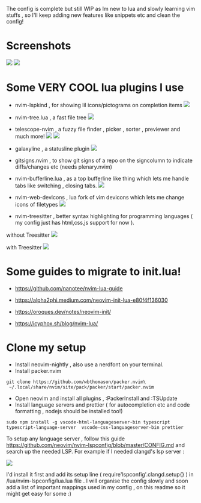 The config is complete but still WIP as Im new to lua and slowly learning vim stuffs , so I'll keep adding new features like snippets etc and clean the config!

# Screenshots

<kbd>  <img src ="https://raw.githubusercontent.com/siduck76/personal-backup/master/rice%20flex/initialNvim.png"></kbd>
<kbd><img src ="https://raw.githubusercontent.com/siduck76/personal-backup/master/rice%20flex/nvimRice2.png"></kbd>

# Some VERY COOL lua plugins I use 

- nvim-lspkind , for showing lil icons/pictograms on completion items
 <kbd><img src = "https://raw.githubusercontent.com/siduck76/personal-backup/master/rice%20flex/lspkind.png"></kbd>
 
- nvim-tree.lua , a fast file tree 
 <kbd><img src = "https://raw.githubusercontent.com/siduck76/personal-backup/master/rice%20flex/nvimtree.png"></kbd>
 
- telescope-nvim , a fuzzy file finder , picker , sorter , previewer and much more!
<kbd> <img src = "https://raw.githubusercontent.com/siduck76/personal-backup/master/rice%20flex/tel.png"></kbd>
<kbd> <img src = "https://raw.githubusercontent.com/siduck76/personal-backup/master/rice%20flex/telmedia.png"></kbd>


- galaxyline , a statusline plugin
 <kbd><img src = "https://raw.githubusercontent.com/siduck76/personal-backup/master/rice%20flex/statusline.png"></kbd>
 
- gitsigns.nvim , to show git signs of a repo on the signcolumn to indicate diffs/changes etc  (needs plenary.nvim)

- nvim-bufferline.lua , as a top bufferline like thing which lets me handle tabs like switching , closing tabs.
<kbd> <img src = "https://raw.githubusercontent.com/siduck76/personal-backup/master/rice%20flex/bufferline.png"></kbd>
 
- nvim-web-devicons , lua fork of vim devicons which lets me change icons of filetypes
<kbd> <img src = "https://raw.githubusercontent.com/siduck76/personal-backup/master/rice%20flex/image.png"></kbd>
 
- nvim-treesitter , better syntax highlighting for programming languages ( my config just has html,css,js support for now ). 

 without Treesitter 
<kbd> <img src = "https://raw.githubusercontent.com/siduck76/personal-backup/master/rice%20flex/woTree.png"></kbd>
 
 with Treesitter 
<kbd> <img src = "https://raw.githubusercontent.com/siduck76/personal-backup/master/rice%20flex/wiTree.png"></kbd>

# Some guides to migrate to init.lua!

- https://github.com/nanotee/nvim-lua-guide

- https://alpha2phi.medium.com/neovim-init-lua-e80f4f136030

- https://oroques.dev/notes/neovim-init/ 

- https://icyphox.sh/blog/nvim-lua/


# Clone my setup

- Install neovim-nightly , also use a nerdfont on your terminal.
- Install packer.nvim 

```shell
git clone https://github.com/wbthomason/packer.nvim\
 ~/.local/share/nvim/site/pack/packer/start/packer.nvim
```
 
 - Open neovim and install all plugins , :PackerInstall and :TSUpdate 
 - Install language servers and prettier ( for autocompletion etc and code formatting , nodejs should be installed too!) 
 
 ``` 
 sudo npm install -g vscode-html-languageserver-bin typescript typescript-language-server  vscode-css-languageserver-bin prettier
 ```
 
 To setup any language server , follow this guide https://github.com/neovim/nvim-lspconfig/blob/master/CONFIG.md and search up the needed LSP. For example if I needed clangd's lsp server : 
 
 <kbd>
 <img src = "https://raw.githubusercontent.com/siduck76/personal-backup/master/rice%20flex/clang.png">
  </kbd>
 
 
 

  I'd install it first and add its setup line ( require'lspconfig'.clangd.setup{} ) in /lua/nvim-lspconfig/lua.lua file . I will organise the config slowly and soon add a list of important mappings used in my config , on this readme so it might get easy for some :) 
